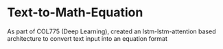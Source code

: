 # Text-to-Math-Equation
As part of COL775 (Deep Learning), created an lstm-lstm-attention based architecture to convert text input into an equation format
